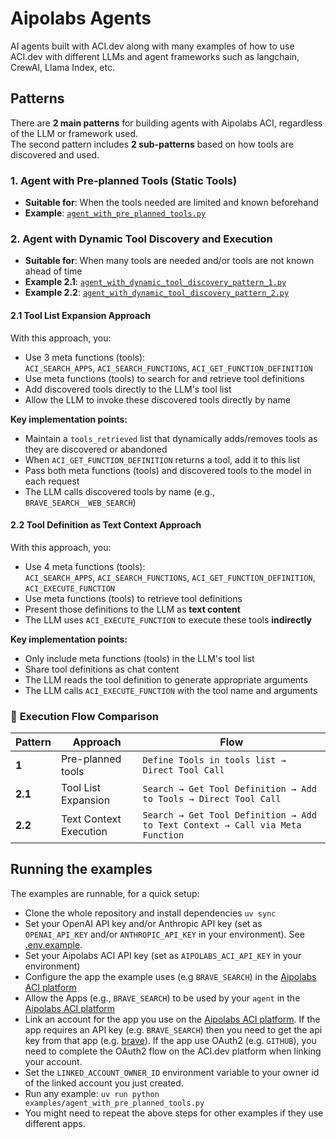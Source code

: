 # Aipolabs Agents

AI agents built with ACI.dev along with many examples of how to use ACI.dev with
different LLMs and agent frameworks such as langchain, CrewAI, Llama Index, etc.


## Patterns

There are **2 main patterns** for building agents with Aipolabs ACI, regardless of the LLM or framework used.  
The second pattern includes **2 sub-patterns** based on how tools are discovered and used.


### 1. Agent with Pre-planned Tools (Static Tools)

- **Suitable for**: When the tools needed are limited and known beforehand  
- **Example**: [`agent_with_pre_planned_tools.py`](./examples/openai/agent_with_pre_planned_tools.py)


### 2. Agent with Dynamic Tool Discovery and Execution

- **Suitable for**: When many tools are needed and/or tools are not known ahead of time
- **Example 2.1**: [`agent_with_dynamic_tool_discovery_pattern_1.py`](./examples/openai/agent_with_dynamic_tool_discovery_pattern_1.py)
- **Example 2.2**: [`agent_with_dynamic_tool_discovery_pattern_2.py`](./examples/openai/agent_with_dynamic_tool_discovery_pattern_2.py)



#### 2.1 Tool List Expansion Approach

With this approach, you:
- Use 3 meta functions (tools):  
  `ACI_SEARCH_APPS`, `ACI_SEARCH_FUNCTIONS`, `ACI_GET_FUNCTION_DEFINITION`
- Use meta functions (tools) to search for and retrieve tool definitions
- Add discovered tools directly to the LLM's tool list
- Allow the LLM to invoke these discovered tools directly by name

**Key implementation points:**
- Maintain a `tools_retrieved` list that dynamically adds/removes tools as they are discovered or abandoned
- When `ACI_GET_FUNCTION_DEFINITION` returns a tool, add it to this list
- Pass both meta functions (tools) and discovered tools to the model in each request
- The LLM calls discovered tools by name (e.g., `BRAVE_SEARCH__WEB_SEARCH`)


#### 2.2 Tool Definition as Text Context Approach

With this approach, you:

- Use 4 meta functions (tools):  
  `ACI_SEARCH_APPS`, `ACI_SEARCH_FUNCTIONS`, `ACI_GET_FUNCTION_DEFINITION`, `ACI_EXECUTE_FUNCTION`
- Use meta functions (tools) to retrieve tool definitions
- Present those definitions to the LLM as **text content**
- The LLM uses `ACI_EXECUTE_FUNCTION` to execute these tools **indirectly**

**Key implementation points:**
- Only include meta functions (tools) in the LLM's tool list
- Share tool definitions as chat content
- The LLM reads the tool definition to generate appropriate arguments
- The LLM calls `ACI_EXECUTE_FUNCTION` with the tool name and arguments


### 🔁 **Execution Flow Comparison**

| Pattern | Approach | Flow |
|--------|----------|------|
| **1** | Pre-planned tools | `Define Tools in tools list → Direct Tool Call` |
| **2.1** | Tool List Expansion | `Search → Get Tool Definition → Add to Tools → Direct Tool Call` |
| **2.2** | Text Context Execution | `Search → Get Tool Definition → Add to Text Context → Call via Meta Function` |


## Running the examples

The examples are runnable, for a quick setup:

- Clone the whole repository and install dependencies `uv sync`
- Set your OpenAI API key and/or Anthropic API key (set as `OPENAI_API_KEY` and/or `ANTHROPIC_API_KEY` in your environment). See [.env.example](.env.example).
- Set your Aipolabs ACI API key (set as `AIPOLABS_ACI_API_KEY` in your environment)
- Configure the app the example uses (e.g `BRAVE_SEARCH`) in the [Aipolabs ACI platform](https://platform.aci.dev)
- Allow the Apps (e.g., `BRAVE_SEARCH`) to be used by your `agent` in the [Aipolabs ACI platform](https://platform.aci.dev)
- Link an  account for the app you use on the [Aipolabs ACI platform](https://platform.aci.dev). If the app requires an API key (e.g. `BRAVE_SEARCH`) then you need to get the api key from that app (e.g. [brave](https://brave.com/search/api/)). If the app use OAuth2 (e.g. `GITHUB`), you need to complete the OAuth2 flow on
  the ACI.dev platform when linking your account.
- Set the `LINKED_ACCOUNT_OWNER_ID` environment variable to your owner id of the linked account you just created.
- Run any example: `uv run python examples/agent_with_pre_planned_tools.py`
- You might need to repeat the above steps for other examples if they use different apps.

